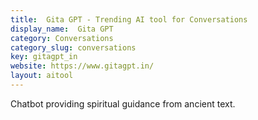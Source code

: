 ```yaml
---
title:  Gita GPT - Trending AI tool for Conversations
display_name:  Gita GPT
category: Conversations
category_slug: conversations
key: gitagpt_in
website: https://www.gitagpt.in/
layout: aitool
---
```


Chatbot providing spiritual guidance from ancient text.

